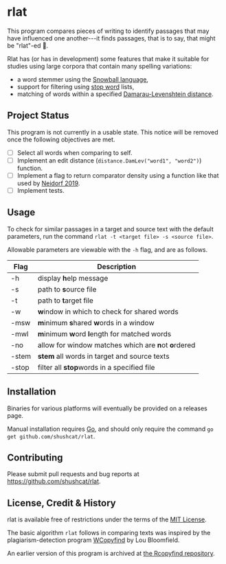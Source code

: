 # rlat

This program compares pieces of writing to identify passages that may have influenced one another---it finds passages, that is to say, that might be "rlat"-ed 🤦.

Rlat has (or has in development) some features that make it suitable for studies using large corpora that contain many spelling variations:
- a word stemmer using the [Snowball language](https://snowballstem.org), 
- support for filtering using [stop word](https://en.wikipedia.org/wiki/Stop_words) lists, 
- matching of words within a specified [Damarau-Levenshtein distance](https://en.wikipedia.org/wiki/Damerau–Levenshtein_distance).

## Project Status

This program is not currently in a usable state.  This notice will be removed once the following objectives are met.

- [ ] Select all words when comparing to self.
- [ ] Implement an edit distance (`distance.DamLev("word1", "word2")`) function.
- [ ] Implement a flag to return comparator density using a function like that used by [Neidorf 2019](https://www.nature.com/articles/s41562-019-0570-1).
- [ ] Implement tests.

## Usage

To check for similar passages in a target and source text with the default parameters, run the command `rlat -t <target file> -s <source file>`.

Allowable parameters are viewable with the `-h` flag, and are as follows.

| Flag          | Description                                             | 
| --------      | --------                                                | 
| -h            | display **h**elp message                                | 
| -s <file>     | path to **s**ource file                                 | 
| -t <file>     | path to **t**arget file                                 | 
| -w            | **w**indow in which to check for shared words           | 
| -msw          | **m**inimum **s**hared **w**ords in a window            | 
| -mwl          | **m**inimum **w**ord **l**ength for matched words       | 
| -no           | allow for window matches which are **n**ot **o**rdered  | 
| -stem         | **stem** all words in target and source texts           | 
| -stop <file>  | filter all **stop**words in a specified file            | 

## Installation

Binaries for various platforms will eventually be provided on a releases page.

Manual installation requires [Go](https://golang.org), and should only require the command `go get github.com/shushcat/rlat`.

## Contributing

Please submit pull requests and bug reports at https://github.com/shushcat/rlat.

## License, Credit & History

rlat is available free of restrictions under the terms of the [MIT License](https://opensource.org/licenses/MIT).

The basic algorithm `rlat` follows in comparing texts was inspired by the plagiarism-detection program [WCopyfind](http://plagiarism.bloomfieldmedia.com/wordpress/software/wcopyfind/) by Lou Bloomfield.

An earlier version of this program is archived at [the Rcopyfind repository](https://github.com/shushcat/rcopyfind_prototype).
